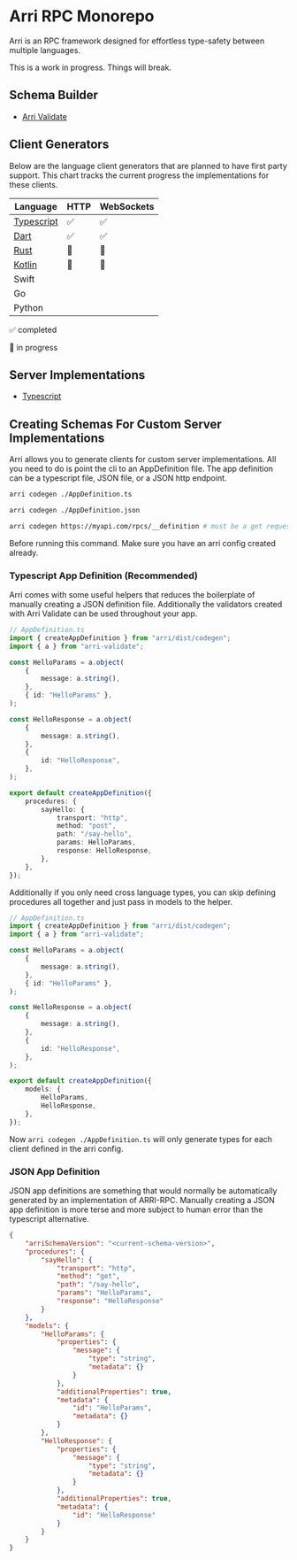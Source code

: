 # Arri RPC Monorepo

Arri is an RPC framework designed for effortless type-safety between multiple languages.

This is a work in progress. Things will break.

## Schema Builder

-   [Arri Validate](packages/arri-validate/README.md)

## Client Generators

Below are the language client generators that are planned to have first party support. This chart tracks the current progress the implementations for these clients.

| Language                                        | HTTP | WebSockets |
| ----------------------------------------------- | ---- | ---------- |
| [Typescript](packages/arri-codegen/typescript/) | ✅   | ✅         |
| [Dart](packages/arri-codegen/dart/)             | ✅   | ✅         |
| [Rust](packages/arri-codegen/rust)              | 🚧   | 🚧         |
| [Kotlin](packages/arri-codegen/kotlin/)         | 🚧   | 🚧         |
| Swift                                           |      |            |
| Go                                              |      |            |
| Python                                          |      |            |

✅ completed

🚧 in progress

## Server Implementations

-   [Typescript](packages/arri/README.md)

## Creating Schemas For Custom Server Implementations

Arri allows you to generate clients for custom server implementations. All you need to do is point the cli to an AppDefinition file. The app definition can be a typescript file, JSON file, or a JSON http endpoint.

```bash
arri codegen ./AppDefinition.ts

arri codegen ./AppDefinition.json

arri codegen https://myapi.com/rpcs/__definition # must be a get request
```

Before running this command. Make sure you have an arri config created already.

### Typescript App Definition (Recommended)

Arri comes with some useful helpers that reduces the boilerplate of manually creating a JSON definition file. Additionally the validators created with Arri Validate can be used throughout your app.

```ts
// AppDefinition.ts
import { createAppDefinition } from "arri/dist/codegen";
import { a } from "arri-validate";

const HelloParams = a.object(
    {
        message: a.string(),
    },
    { id: "HelloParams" },
);

const HelloResponse = a.object(
    {
        message: a.string(),
    },
    {
        id: "HelloResponse",
    },
);

export default createAppDefinition({
    procedures: {
        sayHello: {
            transport: "http",
            method: "post",
            path: "/say-hello",
            params: HelloParams,
            response: HelloResponse,
        },
    },
});
```

Additionally if you only need cross language types, you can skip defining procedures all together and just pass in models to the helper.

```ts
// AppDefinition.ts
import { createAppDefinition } from "arri/dist/codegen";
import { a } from "arri-validate";

const HelloParams = a.object(
    {
        message: a.string(),
    },
    { id: "HelloParams" },
);

const HelloResponse = a.object(
    {
        message: a.string(),
    },
    {
        id: "HelloResponse",
    },
);

export default createAppDefinition({
    models: {
        HelloParams,
        HelloResponse,
    },
});
```

Now `arri codegen ./AppDefinition.ts` will only generate types for each client defined in the arri config.

### JSON App Definition

JSON app definitions are something that would normally be automatically generated by an implementation of ARRI-RPC. Manually creating a JSON app definition is more terse and more subject to human error than the typescript alternative.

```json
{
    "arriSchemaVersion": "<current-schema-version>",
    "procedures": {
        "sayHello": {
            "transport": "http",
            "method": "get",
            "path": "/say-hello",
            "params": "HelloParams",
            "response": "HelloResponse"
        }
    },
    "models": {
        "HelloParams": {
            "properties": {
                "message": {
                    "type": "string",
                    "metadata": {}
                }
            },
            "additionalProperties": true,
            "metadata": {
                "id": "HelloParams",
                "metadata": {}
            }
        },
        "HelloResponse": {
            "properties": {
                "message": {
                    "type": "string",
                    "metadata": {}
                }
            },
            "additionalProperties": true,
            "metadata": {
                "id": "HelloResponse"
            }
        }
    }
}
```
